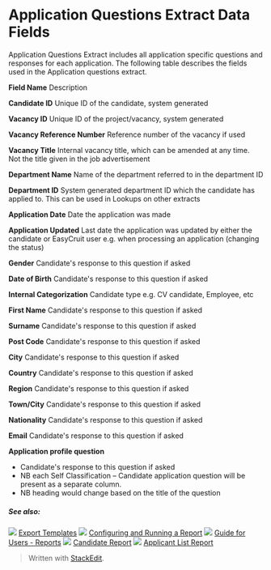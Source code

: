 # Application Questions Extract Data Fields

Application Questions Extract includes all application specific questions and responses for each application. The following table describes the fields used in the Application questions extract.

**Field Name**
Description

**Candidate ID**
Unique ID of the candidate, system generated

**Vacancy ID**
Unique ID of the project/vacancy, system generated

**Vacancy Reference Number**
Reference number of the vacancy if used

**Vacancy Title**
Internal vacancy title, which can be amended at any time. Not the title given in the job advertisement

**Department Name**
Name of the department referred to in the department ID

**Department ID**
System generated department ID which the candidate has applied to. This can be used in Lookups on other extracts

**Application Date**
Date the application was made

**Application Updated**
Last date the application was updated by either the candidate or EasyCruit user e.g. when processing an application (changing the status)

**Gender**
Candidate's response to this question if asked

**Date of Birth**
Candidate's response to this question if asked

**Internal Categorization**
Candidate type e.g. CV candidate, Employee, etc

**First Name**
Candidate's response to this question if asked

**Surname**
Candidate's response to this question if asked

**Post Code**
Candidate's response to this question if asked

**City**
Candidate's response to this question if asked

**Country**
Candidate's response to this question if asked

**Region**
Candidate's response to this question if asked

**Town/City**
Candidate's response to this question if asked

**Nationality**
Candidate's response to this question if asked

**Email**
Candidate's response to this question if asked

**Application profile question**
- Candidate's response to this question if asked
- NB each  Self Classification  –  Candidate application  question will be present as a separate column.
- NB heading would change based on the title of the question

##### See also:

![](../Resources/Images/icon-document-link.png) [Export Templates](export_templates.htm)
![](../Resources/Images/icon-document-link.png) [Configuring and Running a Report](configuring_and_running_a_report.htm)
![](../Resources/Images/icon-document-link.png) [Guide for Users - Reports](guide_for_users_reports.htm)
![](../Resources/Images/icon-document-link.png) [Candidate Report](candidate_report.htm)
![](../Resources/Images/icon-document-link.png) [Applicant List Report](applicant_list_report.htm)


> Written with [StackEdit](https://stackedit.io/).
<!--stackedit_data:
eyJoaXN0b3J5IjpbODgwNDIwMjAxXX0=
-->
